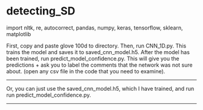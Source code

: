 # detecting_SD

import nltk, re, autocorrect, pandas, numpy, keras, tensorflow, sklearn, matplotlib


First, copy and paste glove 100d to directory. Then, run CNN_1D.py. This trains the model and saves it to saved_cnn_model.h5.
After the model has been trained, run predict_model_confidence.py. This will give you the predictions + ask you to  label the comments that the network was not sure about. (open any csv file in the code that you need to examine).

--------------------------------------------------------------------------

Or, you can just use the saved_cnn_model.h5, which I have trained, and run run predict_model_confidence.py.

--------------------------------------------------------------------------
